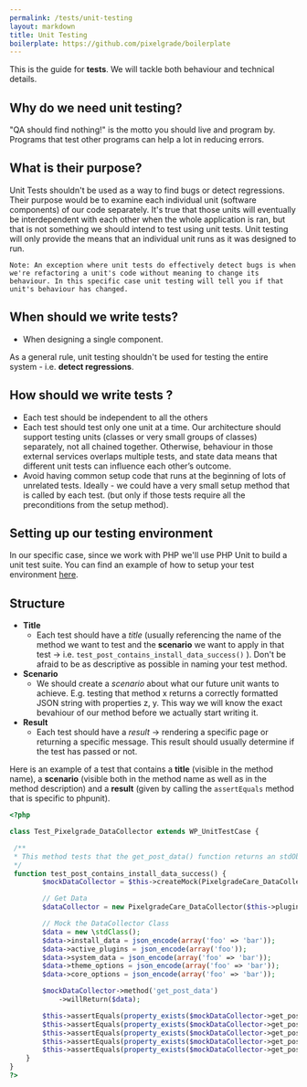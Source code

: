 ```yaml
---
permalink: /tests/unit-testing
layout: markdown
title: Unit Testing
boilerplate: https://github.com/pixelgrade/boilerplate
---
```

This is the guide for **tests**. We will tackle both behaviour and technical details.

## Why do we need unit testing?

"QA should find nothing!" is the motto you should live and program by. Programs that test other programs can help a lot in reducing errors.

## What is their purpose?

Unit Tests shouldn't be used as a way to find bugs or detect regressions. Their purpose would be to examine each individual unit (software components) of our code separately. It's true that those units will eventually be interdependent with each other when the whole application is ran, but that is not something we should intend to test using unit tests.
Unit testing will only provide the means that an individual unit runs as it was designed to run.

```
Note: An exception where unit tests do effectively detect bugs is when we're refactoring a unit's code without meaning to change its behaviour. In this specific case unit testing will tell you if that unit's behaviour has changed.
```

## When should we write tests?

- When designing a single component. 

As a general rule, unit testing shouldn't be used for testing the entire system - i.e. **detect regressions**. 

## How should we write tests ?

- Each test should be independent to all the others
- Each test should test only one unit at a time. Our architecture should support testing units (classes or very small groups of classes) separately, not all chained together.  Otherwise, behaviour in those external services overlaps multiple tests, and state data means that different unit tests can influence each other’s outcome. 
- Avoid having common setup code that runs at the beginning of lots of unrelated tests. Ideally - we could have a very small setup method that is called by each test. (but only if those tests require all the preconditions from the setup method).

## Setting up our testing environment

In our specific case, since we work with PHP we'll use PHP Unit to build a unit test suite.
You can find an example of how to setup your test environment [here](https://github.com/pixelgrade/automated-tests).

## Structure

- **Title**
  - Each test should have a *title* (usually referencing the name of the method we want to test and the **scenario** we want to apply in that test -> i.e. `test_post_contains_install_data_success()` ). Don't be afraid to be as descriptive as possible in naming your test method.
- **Scenario** 
  - We should create a *scenario* about what our future unit wants to achieve. E.g. testing that method x returns a correctly formatted JSON string with properties z, y. This way we will know the exact bevahiour of our method before we actually start writing it.
- **Result**
  - Each test should have a *result* -> rendering a specific page or returning a specific message. This result should usually determine if the test has passed or not.

Here is an example of a test that contains a **title** (visible in the method name), a **scenario** (visible both in the method name as well as in the method description) and a **result** (given by calling the `assertEquals` method that is specific to phpunit).

```php
<?php

class Test_Pixelgrade_DataCollector extends WP_UnitTestCase {

 /**
 * This method tests that the get_post_data() function returns an stdObject that contains the following properties: install_data, active_plugins, system_data, theme_options and core_options
 */
 function test_post_contains_install_data_success() {
		$mockDataCollector = $this->createMock(PixelgradeCare_DataCollector::class);

		// Get Data
		$dataCollector = new PixelgradeCare_DataCollector($this->pluginName, $this->pluginVersion);

		// Mock the DataCollector Class
		$data = new \stdClass();
		$data->install_data = json_encode(array('foo' => 'bar'));
        $data->active_plugins = json_encode(array('foo'));
        $data->system_data = json_encode(array('foo' => 'bar'));
        $data->theme_options = json_encode(array('foo' => 'bar'));
        $data->core_options = json_encode(array('foo' => 'bar'));

		$mockDataCollector->method('get_post_data')
			->willReturn($data);

		$this->assertEquals(property_exists($mockDataCollector->get_post_data(), 'install_data'), property_exists($dataCollector->get_post_data(), 'install_data'));
		$this->assertEquals(property_exists($mockDataCollector->get_post_data(), 'active_plugins'), property_exists($dataCollector->get_post_data(), 'active_plugins'));
		$this->assertEquals(property_exists($mockDataCollector->get_post_data(), 'system_data'), property_exists($dataCollector->get_post_data(), 'system_data'));
		$this->assertEquals(property_exists($mockDataCollector->get_post_data(), 'theme_options'), property_exists($dataCollector->get_post_data(), 'theme_options'));
		$this->assertEquals(property_exists($mockDataCollector->get_post_data(), 'core_options'), property_exists($dataCollector->get_post_data(), 'core_options'));
	}
}
?>
```